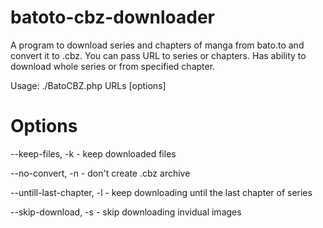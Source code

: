 # batoto-cbz-downloader
A program to download series and chapters of manga from bato.to and convert it to .cbz.
You can pass URL to series or chapters. Has ability to download whole series or from specified chapter.

Usage:
./BatoCBZ.php URLs [options]

# Options
--keep-files, -k - keep downloaded files

--no-convert, -n - don't create .cbz archive

--untill-last-chapter, -l - keep downloading until the last chapter of series

--skip-download, -s - skip downloading invidual images
